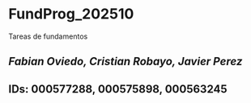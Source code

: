 # FundProg_202510
Tareas de fundamentos
## _Fabian Oviedo, Cristian Robayo, Javier Perez_
## IDs: 000577288, 000575898, 000563245
